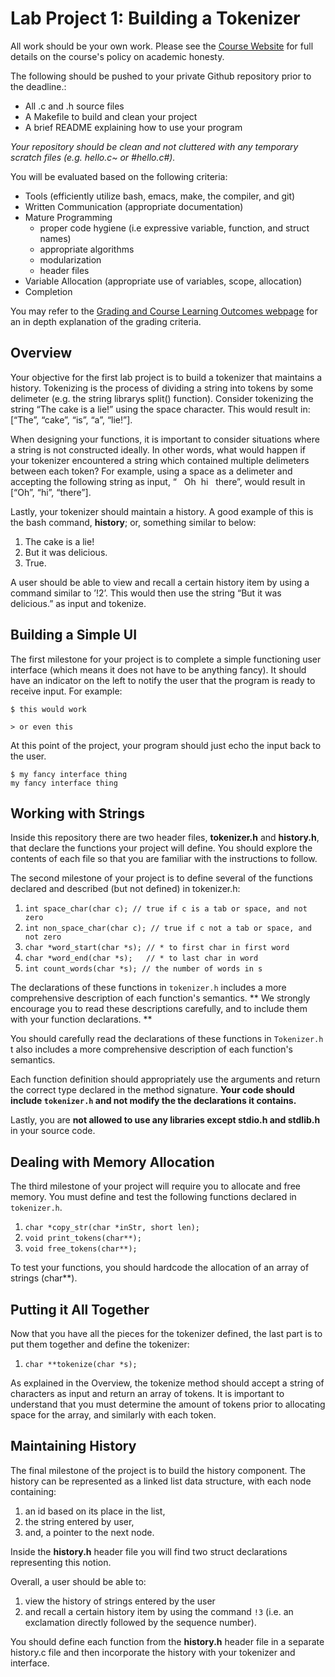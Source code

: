 Lab Project 1: Building a Tokenizer
===================================
All work should be your own work. Please see the [Course Website](https://sites.google.com/site/arch1utep/home#TOC-Academic-Honesty) for full details on the course's policy on academic honesty.

The following should be pushed to your private Github repository prior to the deadline.:
- All .c and .h source files
- A Makefile to build and clean your project
- A brief README explaining how to use your program

_Your repository should be clean and not cluttered with any temporary scratch files (e.g. hello.c~ or #hello.c#)._

You will be evaluated based on the following criteria:

- Tools (efficiently utilize bash, emacs, make, the compiler, and git)
- Written Communication (appropriate documentation)
- Mature Programming 
  - proper code hygiene (i.e expressive variable, function, and struct names)
  - appropriate algorithms
  - modularization
  - header files
- Variable Allocation (appropriate use of variables, scope, allocation)
- Completion

You may refer to the [Grading and Course Learning Outcomes webpage](https://sites.google.com/site/arch1utep/course-learning-outcomes) for an in depth explanation of the grading criteria.

## Overview
Your objective for the first lab project is to build a tokenizer that
maintains a history. Tokenizing is the process of dividing a string into
tokens by some delimeter (e.g. the string librarys split() function).
Consider tokenizing the string “The cake is a lie!” using the space
character. This would result in: \[“The”, “cake”, “is”, “a”, “lie!”\].

When designing your functions, it is important to consider situations
where a string is not constructed ideally. In other words, what would
happen if your tokenizer encountered a string which contained multiple
delimeters between each token? For example, using a space as a delimeter
and accepting the following string as input, “&nbsp;&nbsp;&nbsp;Oh&nbsp;&nbsp;hi&nbsp;&nbsp;&nbsp;there”, would result
in \[“Oh”, “hi”, “there”\].

Lastly, your tokenizer should maintain a history. A good example of this
is the bash command, **history**; or, something similar to below:

1.  The cake is a lie!
2.  But it was delicious.
3.  True.

A user should be able to view and recall a certain history item by using a command
similar to ’!2’. This would then use the string “But it was delicious.” as input and
tokenize.

## Building a Simple UI
The first milestone for your project is to complete a simple functioning
user interface (which means it does not have to be anything fancy). It
should have an indicator on the left to notify the user that the program
is ready to receive input. For example:

`$ this would work`

`> or even this`

At this point of the project, your program should just echo the input
back to the user.

```
$ my fancy interface thing
my fancy interface thing
```

## Working with Strings
Inside this repository there are two header files, **tokenizer.h** and **history.h**, 
that declare the functions your project will define. You should explore the
contents of each file so that you are familiar with the instructions to
follow.

The second milestone of your project is to define several of the
functions declared and described (but not defined) in tokenizer.h:

1.  `int space_char(char c); // true if c is a tab or space, and not zero`
2.  `int non_space_char(char c); // true if c not a tab or space, and not zero`
3.  `char *word_start(char *s); // * to first char in first word`
4.  `char *word_end(char *s);   // * to last char in word`
5.  `int count_words(char *s); // the number of words in s`

The declarations of these functions in `tokenizer.h` includes a more
comprehensive description of each function's semantics.  ** We strongly
encourage you to read these descriptions carefully, and to include
them with your function declarations. **

You should carefully read the declarations of these functions in `Tokenizer.h` t
 also includes a more comprehensive description of each function's semantics.  

Each function definition should appropriately use the arguments and
return the correct type declared in the method signature. **Your code should include `tokenizer.h` and not modify the the declarations it contains.** 

Lastly, you are **not allowed to use any libraries except stdio.h and stdlib.h**
in your source code.

## Dealing with Memory Allocation
The third milestone of your project will require you to allocate and
free memory.  You must define and test the 
following functions declared in `tokenizer.h`.

1.  `char *copy_str(char *inStr, short len);`
2.  `void print_tokens(char**);`
3.  `void free_tokens(char**);`

To test your functions, you should hardcode the allocation of an array
of strings (char\*\*).

## Putting it All Together
Now that you have all the pieces for the tokenizer defined, the last
part is to put them together and define the tokenizer:

1.  `char **tokenize(char *s);`

As explained in the Overview, the tokenize method should accept a string
of characters as input and return an array of tokens. It is important to
understand that you must determine the amount of tokens prior to
allocating space for the array, and similarly with each token.

## Maintaining History
The final milestone of the project is to build the history component.
The history can be represented as a linked list data structure, with
each node containing:

1.  an id based on its place in the list,
2.  the string entered by user,
3.  and, a pointer to the next node.

Inside the **history.h** header file you will find two struct
declarations representing this notion.

Overall, a user should be able to: 

1. view the history of strings entered by the user 
2. and recall a certain history item by using the command 
   `!3` (i.e. an exclamation directly followed by the sequence number).

You should define each function from the **history.h** header file in
a separate history.c file and then incorporate the history with your
tokenizer and interface.
